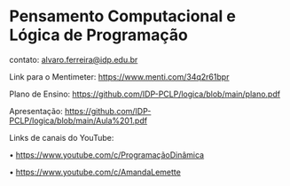 # Pensamento Computacional e Lógica de Programação

contato: alvaro.ferreira@idp.edu.br


Link para o Mentimeter: https://www.menti.com/34q2r61bpr

Plano de Ensino: https://github.com/IDP-PCLP/logica/blob/main/plano.pdf

Apresentação: https://github.com/IDP-PCLP/logica/blob/main/Aula%201.pdf

Links de canais do YouTube:

• https://www.youtube.com/c/ProgramaçãoDinâmica

• https://www.youtube.com/c/AmandaLemette
